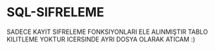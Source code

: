 # SQL-SIFRELEME
SADECE KAYIT SIFRELEME FONKSIYONLARI ELE ALINMIŞTIR
TABLO KILITLEME YOKTUR ICERSINDE AYRI DOSYA OLARAK ATICAM :)
